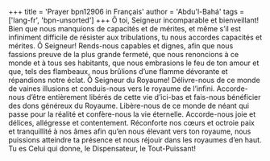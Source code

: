 +++
title = 'Prayer bpn12906 in Français'
author = 'Abdu'l-Bahá'
tags = ['lang-fr', 'bpn-unsorted']
+++
Ô toi, Seigneur incomparable et bienveillant! Bien que nous manquions de capacités et de mérites, et même s’il est infiniment difficile de résister aux tribulations, tu nous accordes capacités et mérites. Ô Seigneur! Rends-nous capables et dignes, afin que nous fassions preuve de la plus grande fermeté, que nous renoncions à ce monde et à tous ses habitants, que nous embrasions le feu de ton amour et que, tels des flambeaux, nous brûlions d’une flamme dévorante et répandions notre éclat. 
Ô Seigneur du Royaume! Délivre-nous de ce monde de vaines illusions et conduis-nous vers le royaume de l’infini. Accorde-nous d’être entièrement libérés de cette vie d’ici-bas et fais-nous bénéficier des dons généreux du Royaume. Libère-nous de ce monde de néant qui passe pour la réalité et confère-nous la vie éternelle. Accorde-nous joie et délices, allégresse et contentement. Réconforte nos cœurs et octroie paix et tranquillité à nos âmes afin qu’en nous élevant vers ton royaume, nous puissions atteindre ta présence et nous réjouir dans les royaumes d’en haut. Tu es Celui qui donne, le Dispensateur, le Tout-Puissant!

